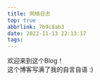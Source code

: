 ```yaml
---
title: 网络日志
top: true
abbrlink: 7b9c8ab3
date: 2022-11-13 22:13:17
tags:
---
```


欢迎来到这个Blog！  
这个博客写满了我的自言自语 :)